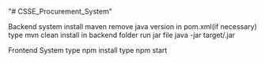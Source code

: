 "# CSSE_Procurement_System" 

Backend system
install maven
remove java version in pom.xml(if necessary)
type mvn clean install in backend folder
run jar file java -jar target/<file>.jar
  
Frontend System
type npm install
type npm start
